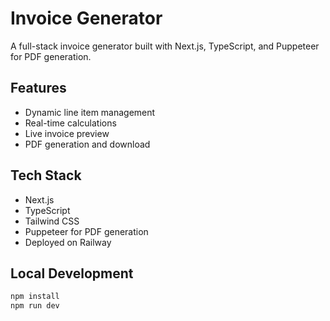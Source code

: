 # Invoice Generator

A full-stack invoice generator built with Next.js, TypeScript, and Puppeteer for PDF generation.

## Features
- Dynamic line item management
- Real-time calculations
- Live invoice preview
- PDF generation and download

## Tech Stack
- Next.js
- TypeScript
- Tailwind CSS
- Puppeteer for PDF generation
- Deployed on Railway

## Local Development
```bash
npm install
npm run dev
```
